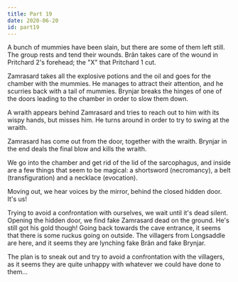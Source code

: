 ```yaml
---
title: Part 19
date: 2020-06-20
id: part19
---
```


A bunch of mummies have been slain, but there are some of them left still. The group rests and tend their wounds. Brân takes care of the wound in Pritchard 2's forehead; the "X" that Pritchard 1 cut.

Zamrasard takes all the explosive potions and the oil and goes for the chamber with the mummies. He manages to attract their attention, and he scurries back with a tail of mummies.
Brynjar breaks the hinges of one of the doors leading to the chamber in order to slow them down.

A wraith appears behind Zamrasard and tries to reach out to him with its wispy hands, but misses him. He turns around in order to try to swing at the wraith.

Zamrasard has come out from the door, together with the wraith. Brynjar in the end deals the final blow and kills the wraith.

We go into the chamber and get rid of the lid of the sarcophagus, and inside are a few things that seem to be magical: a shortsword (necromancy), a belt (transfiguration) and a necklace (evocation).

Moving out, we hear voices by the mirror, behind the closed hidden door. It's us!

Trying to avoid a confrontation with ourselves, we wait until it's dead silent. Opening the hidden door, we find fake Zamrasard dead on the ground. He's still got his gold though! Going back towards the cave entrance, it seems that there is some ruckus going on outside. The villagers from Longsaddle are here, and it seems they are lynching fake Brân and fake Brynjar.

The plan is to sneak out and try to avoid a confrontation with the villagers, as it seems they are quite unhappy with whatever we could have done to them...
